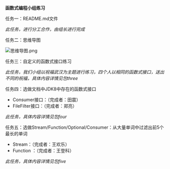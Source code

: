 **函数式编程小组练习**

任务一：README.md文件

 _此任务，进行分工合作，由组长进行完成_
          
任务二：思维导图

![思维导图.png](https://upload-images.jianshu.io/upload_images/14271572-6d8ec32f5fe57b98.png?imageMogr2/auto-orient/strip%7CimageView2/2/w/1240)

任务三：自定义的函数式接口练习

 _此任务，我们小组以祝福武汉为主题进行练习，四个人以相同的函数式接口，送出不同的祝福，具体内容详情见包three_

任务四：选做文档中JDK8中存在的函数式接口
 * Consumer接口：（完成者：田震）
 * FileFilter接口：（完成者：郑亮）
 
_此任务，具体内容详情见包four_

任务五：选做Stream/Function/Optional/Consumer：从大量单词中过滤出前5个最长的单词
* Stream：（完成者：王欢乐）
* Function ：（完成者：王登科）

_此任务，具体内容详情见包five_
